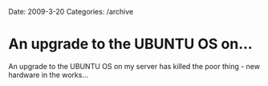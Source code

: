 Date: 2009-3-20
Categories: /archive

# An upgrade to the UBUNTU OS on...

An upgrade to the UBUNTU OS on my server has killed the poor thing - new hardware in the works...
